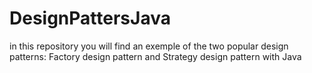 # DesignPattersJava
in this repository you will find an exemple of the two popular design patterns:  Factory design pattern and Strategy design pattern with Java
